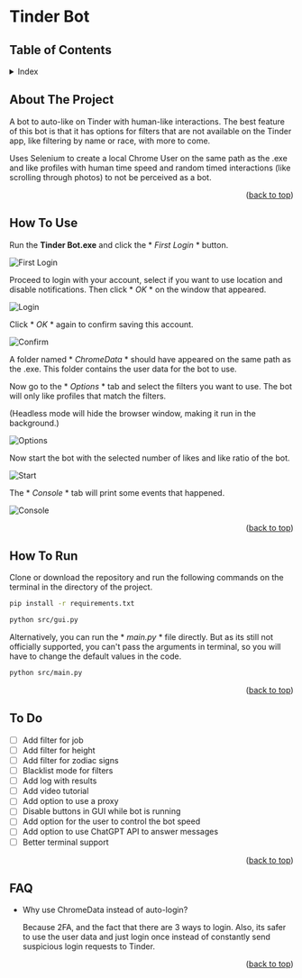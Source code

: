 # Tinder Bot
<a id="readme-top"></a>

<!-- TABLE OF CONTENTS -->
## Table of Contents

<details>
  <summary>Index</summary>
    <ol>
        <li>
        <a href="#about-the-project">About The Project</a>
        </li>      
        <li>
        <a href="#how-to-use">How To Use</a>
        </li>
        <li>
        <a href="#how-to-run">How To Run</a>
        </li>
        <li>
        <a href="#to-do">To Do</a>
        </li>
    </ol>
</details>

<!-- ABOUT THE PROJECT -->
<a id="about-the-project"></a>
## About The Project

A bot to auto-like on Tinder with human-like interactions. The best feature of this bot is that it has options for filters that are not available on the Tinder app, like filtering by name or race, with more to come.

Uses Selenium to create a local Chrome User on the same path as the .exe and like profiles with human time speed and random timed interactions (like scrolling through photos) to not be perceived as a bot.

<p style="text-align: right;">(<a href="#readme-top">back to top</a>)</p>

<!-- HOW TO USE -->
<a id="how-to-use"></a>
## How To Use

Run the **Tinder Bot.exe** and click the * *First Login* * button.

![First Login](https://i.imgur.com/gKXMZMC.png)

Proceed to login with your account, select if you want to use location and disable notifications. Then click * *OK* * on the window that appeared.

![Login](https://imgur.com/OxI2IVC.png)

Click * *OK* * again to confirm saving this account. 

![Confirm](https://imgur.com/Q636T03.png)

A folder named * *ChromeData* * should have appeared on the same path as the .exe. This folder contains the user data for the bot to use.

Now go to the * *Options* * tab and select the filters you want to use. 
The bot will only like profiles that match the filters.

(Headless mode will hide the browser window, making it run in the background.)

![Options](https://i.imgur.com/79V8ZDz.png)

Now start the bot with the selected number of likes and like ratio of the bot.

![Start](https://i.imgur.com/3hKNSG3.png)

The * *Console* * tab will print some events that happened.

![Console](https://i.imgur.com/foWXQbp.png)

<p style="text-align: right;">(<a href="#readme-top">back to top</a>)</p>

<!-- HOW TO RUN FROM SOURCE -->
<a id="how-to-run"></a>
## How To Run

Clone or download the repository and run the following commands on the terminal in the directory of the project.

```bash 
pip install -r requirements.txt
```

```bash
python src/gui.py
```

Alternatively, you can run the * *main.py* * file directly. But as its still not officially supported, you can't pass the arguments in terminal, so you will have to change the default values in the code.

```bash
python src/main.py
```

<p style="text-align: right;">(<a href="#readme-top">back to top</a>)</p>

<!-- To Do -->
<a id="to-do"></a>
## To Do

- [ ] Add filter for job
- [ ] Add filter for height
- [ ] Add filter for zodiac signs
- [ ] Blacklist mode for filters
- [ ] Add log with results
- [ ] Add video tutorial
- [ ] Add option to use a proxy
- [ ] Disable buttons in GUI while bot is running
- [ ] Add option for the user to control the bot speed
- [ ] Add option to use ChatGPT API to answer messages
- [ ] Better terminal support

<p style="text-align: right;">(<a href="#readme-top">back to top</a>)</p>

<!-- FAQ -->
<a id="faq"></a>
## FAQ

- Why use ChromeData instead of auto-login?

    Because 2FA, and the fact that there are 3 ways to login. Also, its safer to use the user data and just login once instead of constantly send suspicious login requests to Tinder.


<p style="text-align: right;">(<a href="#readme-top">back to top</a>)</p>

